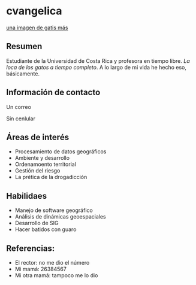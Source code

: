 # cvangelica
[una imagen de gatis más](https://estaticos.muyinteresante.es/uploads/images/gallery/5937e90a5bafe882f5bc09e6/gatitos-cesta_0.jpg "gatitos bebés")

## Resumen

Estudiante de la Universidad de Costa Rica y profesora en tiempo libre. _La loca de los gatos a tiempo completo_. A lo largo de mi vida he hecho eso, básicamente.

## Información de contacto

Un correo

Sin cenlular

## Áreas de interés
- Procesamiento de datos geográficos
- Ambiente y desarrollo
- Ordenamoento territorial
- Gestión del riesgo
- La prética de la drogadicción

## Habilidaes
- Manejo de software geográfico
- Análisis de dinámicas geoespaciales
- Desarrollo de SIG
- Hacer batidos con guaro

## Referencias:
- El rector: no me dio el número
- Mi mamá: 26384567
- Mi otra mamá: tampoco me lo dio
